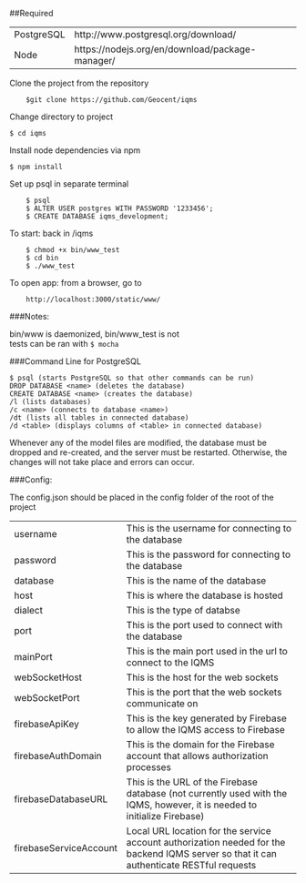 
##Required
<table>
  <tr>
    <td>PostgreSQL</td>
    <td>http://www.postgresql.org/download/</td>
  </tr>
  <tr>
    <td>Node</td>
    <td>https://nodejs.org/en/download/package-manager/</td>
  </tr>
</table>



Clone the project from the repository  

```	
	$git clone https://github.com/Geocent/iqms
```


Change directory to project  

```	
$ cd iqms
```


Install node dependencies via npm  

```	
$ npm install
```

Set up psql in separate terminal  

```
	$ psql
	$ ALTER USER postgres WITH PASSWORD '1233456';
	$ CREATE DATABASE iqms_development;  
```

To start: back in /iqms  

```
	$ chmod +x bin/www_test
	$ cd bin
	$ ./www_test
```	

To open app: from a browser, go to  

```
	http://localhost:3000/static/www/
```	

###Notes:

bin/www is daemonized, bin/www_test is not  
tests can be ran with `$ mocha`


###Command Line for PostgreSQL

```
$ psql (starts PostgreSQL so that other commands can be run)
DROP DATABASE <name> (deletes the database)
CREATE DATABASE <name> (creates the database)
/l (lists databases)
/c <name> (connects to database <name>)
/dt (lists all tables in connected database)
/d <table> (displays columns of <table> in connected database)
```
Whenever any of the model files are modified, the database must be dropped and re-created, and the server must be restarted. Otherwise, the changes will not take place and errors can occur.


###Config:

The config.json should be placed in the config folder of the root of the project

<table>
  <tr>
    <td>username</td>
    <td>This is the username for connecting to the database</td>
  </tr>
  <tr>
    <td>password</td>
    <td>This is the password for connecting to the database</td>
  </tr>
  <tr>
      <td>database</td>
      <td>This is the name of the database</td>
  </tr>
  <tr>
      <td>host</td>
      <td>This is where the database is hosted</td>
  </tr>
  <tr>
        <td>dialect</td>
        <td>This is the type of databse</td>
  </tr>
  <tr>
    <td>port</td>
    <td>This is the port used to connect with the database</td>
  </tr>
  <tr>
    <td>mainPort</td>
    <td>This is the main port used in the url to connect to the IQMS</td>
  </tr>
  <tr>
    <td>webSocketHost</td>
    <td>This is the host for the web sockets</td>
  </tr>
  <tr>
    <td>webSocketPort</td>
    <td>This is the port that the web sockets communicate on</td>
  </tr>
  <tr>
    <td>firebaseApiKey</td>
    <td>This is the key generated by Firebase to allow the IQMS access to Firebase</td>
  </tr>
  <tr>
    <td>firebaseAuthDomain</td>
    <td>This is the domain for the Firebase account that allows authorization processes</td>
  </tr>
  <tr>
    <td>firebaseDatabaseURL</td>
    <td>This is the URL of the Firebase database (not currently used with the IQMS, however, it is needed to initialize Firebase)</td>
  </tr>
  <tr>
    <td>firebaseServiceAccount</td>
    <td>Local URL location for the service account authorization needed for the backend IQMS server so that it can authenticate RESTful requests</td>
  </tr>
</table>